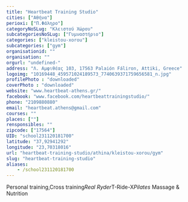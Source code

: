 ```yaml
---
title: "Heartbeat Training Studio"
cities: ["Αθήνα"]
perioxi: ["Π.Φάληρο"]
categoryNoSLug: "Κλειστού Χώρου"
subcategoriesNoSLug: ["Γυμναστήριο"]
categories: ["kleistou-xorou"]
subcategories: ["gym"]
organisationid: ""
organisation: ""
orgurl: "undefined-"
address: "Λ. Αμφιθέας 103, 17563 Palaión Fáliron, Attiki, Greece"
logoimg: "10169448_459571024189573_7740639371759656581_n.jpg"
profilePhoto : "downloaded"
coverPhoto : "downloaded"
website: "www.heartbeat-athens.gr/"
facebook: "www.facebook.com/heartbeattrainingstudio/"
phone: "2109880880"
email: "heartbeat.athens@gmail.com"
courses: ""
places: [""]
rensponsibles: ""
zipcode: ["17564"]
UID: "school231120181700"
latitude: "37,92941292"
longitude: "23,70318016"
url: "heartbeat-training-studio/athina/kleistou-xorou/gym"
slug: "heartbeat-training-studio"
aliases:
    - /school231120181700
---
```



Personal training,Cross training*Real Ryder*T-Ride-X*Pilates* Massage &amp; Nutrition

